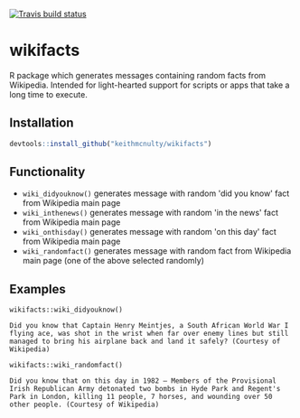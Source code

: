 <!-- badges: start -->
[![Travis build status](https://travis-ci.org/keithmcnulty/wikifacts.svg?branch=master)](https://travis-ci.org/keithmcnulty/wikifacts)
<!-- badges: end -->

# wikifacts
R package which generates messages containing random facts from Wikipedia.  Intended for light-hearted support for scripts or apps that take a long time to execute.

## Installation

```r
devtools::install_github("keithmcnulty/wikifacts")
```

## Functionality

- `wiki_didyouknow()` generates message with random 'did you know' fact from Wikipedia main page
- `wiki_inthenews()` generates message with random 'in the news' fact from Wikipedia main page
- `wiki_onthisday()` generates message with random 'on this day' fact from Wikipedia main page
- `wiki_randomfact()` generates message with random fact from Wikipedia main page (one of the above selected randomly)

## Examples

```
wikifacts::wiki_didyouknow()

Did you know that Captain Henry Meintjes, a South African World War I flying ace, was shot in the wrist when far over enemy lines but still managed to bring his airplane back and land it safely? (Courtesy of Wikipedia)

```

```
wikifacts::wiki_randomfact()

Did you know that on this day in 1982 – Members of the Provisional Irish Republican Army detonated two bombs in Hyde Park and Regent's Park in London, killing 11 people, 7 horses, and wounding over 50 other people. (Courtesy of Wikipedia)

```



